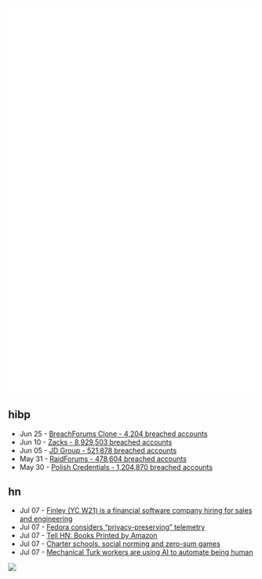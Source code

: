 ![Metrics](https://raw.githubusercontent.com/phixion/phixion/master/metrics.svg)

## hibp

<!--
for https://github.com/phixion/phixion/blob/main/.github/workflows/feeds.yml
-->
<!--START_SECTION:haveibeenpwnd-->
- Jun 25 - [BreachForums Clone - 4,204 breached accounts](https://haveibeenpwned.com/PwnedWebsites#BreachForumsClone)
- Jun 10 - [Zacks - 8,929,503 breached accounts](https://haveibeenpwned.com/PwnedWebsites#Zacks)
- Jun 05 - [JD Group - 521,878 breached accounts](https://haveibeenpwned.com/PwnedWebsites#JDGroup)
- May 31 - [RaidForums - 478,604 breached accounts](https://haveibeenpwned.com/PwnedWebsites#RaidForums)
- May 30 - [Polish Credentials - 1,204,870 breached accounts](https://haveibeenpwned.com/PwnedWebsites#PolishCredentials)
<!--END_SECTION:haveibeenpwnd-->

## hn

<!--
for https://github.com/phixion/phixion/blob/main/.github/workflows/feeds.yml
-->
<!--START_SECTION:hn-->
- Jul 07 - [Finley (YC W21) is a financial software company hiring for sales and engineering](https://www.finleycms.com/careers/)
- Jul 07 - [Fedora considers “privacy-preserving” telemetry](https://lwn.net/Articles/937528/)
- Jul 07 - [Tell HN: Books Printed by Amazon](https://news.ycombinator.com/item?id=36629879)
- Jul 07 - [Charter schools, social norming and zero-sum games](http://educationandstatistics.blogspot.com/2010/10/charter-schools-social-norming-and-zero.html)
- Jul 07 - [Mechanical Turk workers are using AI to automate being human](https://techcrunch.com/2023/06/14/mechanical-turk-workers-are-using-ai-to-automate-being-human/)
<!--END_SECTION:hn-->

<!--
for https://yhype.me
-->
![](https://hit.yhype.me/github/profile?user_id=13013670)
